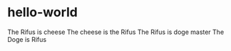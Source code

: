 # hello-world
The Rifus is cheese
The cheese is the Rifus
The Rifus is doge master
The Doge is Rifus

